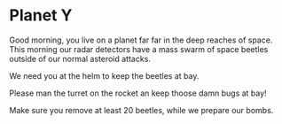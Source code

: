 # Planet Y
Good morning, you live on a planet far far in the deep reaches of space. This morning our radar detectors have a mass swarm of space beetles outside of our normal asteroid attacks. 

We need you at the helm to keep the beetles at bay.

Please man the turret on the rocket an keep thoose damn bugs at bay!

Make sure you remove at least 20 beetles, while we prepare our bombs.
